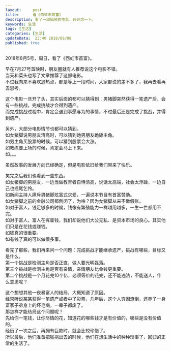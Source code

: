 ```yaml
---   
layout:     post  
title:      看《西虹市首富》
description: 看了一部搞笑的电影，碎碎念一下。      
keywords: 生活 
tags: [生活]  
categories: [生活]  
updateData:  23:40 2018/08/08   
published: true   
---  
```



2018年8月5号，周日，看了《西虹市首富》。  

 
早在7月27号首映时，朋友圈就有人推荐说这个电影不错。  
当天和菜头也写了文章推荐了这部电影。  
不过我向来不喜欢追热点，都是等上一段时间，大家都说的差不多了，我再去看再去思考。    


这个电影一旦开了头，其实后面的都可以猜得到：男猪脚突然获得一笔遗产后，会有一些挑战，完成挑战才会得到遗产。  
而完成挑战过程中，肯定会遇到事愿与为的事情，不过最后还是完成了挑战，并得到遗产。    


另外，大部分电影情节也都可以猜到。  
如女猪脚说男朋友清高时，可以猜到她男朋友跪舔主角。  
如男主角买股票的时候，可以猜到股票会大涨。  
如教练要上场的时候，肯定会马上下来。  
如。。。  


虽然故事的发展方向已经确定，但是电影依旧给我们带来了快乐。    


笑完之后我们也看到一些东西。  
如女猪脚的男朋友，一边当做教育者自恃清高，说话太高端，社会太浮躁，一边自己也摇尾乞怜。  
如新闻主持人痛斥男猪脚炫富式求爱，一遍说本节目有首富赞助。    
如女猪脚之前的金融公司都倒闭了，为啥？因为女猪脚从来不做假账。    
如对于富人，钱足够多的时候，钱像有繁殖能力一样越用越多，一生一世都用不完。  
如对于富人，富人在挥霍钱，我们却说他们大公无私、是资本市场的良心。其实他们只是在花钱或赚钱。    
如钱真的很重要。  
如有钱了真的可以做很多事。  


看完了那些，我们再来问一个问题：完成挑战才能继承遗产，挑战有哪些，目标又是什么。  
第一个挑战是检测主角是否正直，做人要光明磊落。  
第三个挑战是检测主角是否有亲情，亲情朋友比金钱更重要。  
第二个挑战是一个月花完10个亿，必须等价的花完，还不能违法，不能送人，什么意思呢？  


这个想想其他一夜暴富人的结局，大概知道了原因。  
经常听说某某获得一笔遗产或者中了彩票，几年后，这个人穷困潦倒，还养了一身富家子弟身上的坏毛病，一辈子都废了。  
那怎样才能结局这个问题呢？  
先给你一笔钱，让你尽情的花，知道花的哪些钱才是有价值的，哪些是没有价值的。  
经历了一次之后，再拥有巨款时，就会比较珍惜了。    
所以最后，他们准备把钱捐出去的时候，他们在想生活中的种种琐事了，回归的正常的生活了。  




